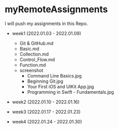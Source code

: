 # myRemoteAssignments
I will push my assignments in this Repo.

- week1 (2022.01.03 - 2022.01.09)
    - Git & GitHub.md
    - Basic.md
    - Collection.md
    - Control_Flow.md
    - Function.md
    - screenshot
        - Command Line Basics.jpg
        - Beginning Git.jpg
        - Your First iOS and UIKit App.jpg
        - Programming in Swift - Fundamentals.jpg

- week2 (2022.01.10 - 2022.01.16)

- week3 (2022.01.17 - 2022.01.23)

- week4 (2022.01.24 - 2022.01.30)
